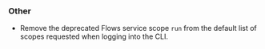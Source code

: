 ### Other

* Remove the deprecated Flows service scope `run`
  from the default list of scopes requested when logging into the CLI.
